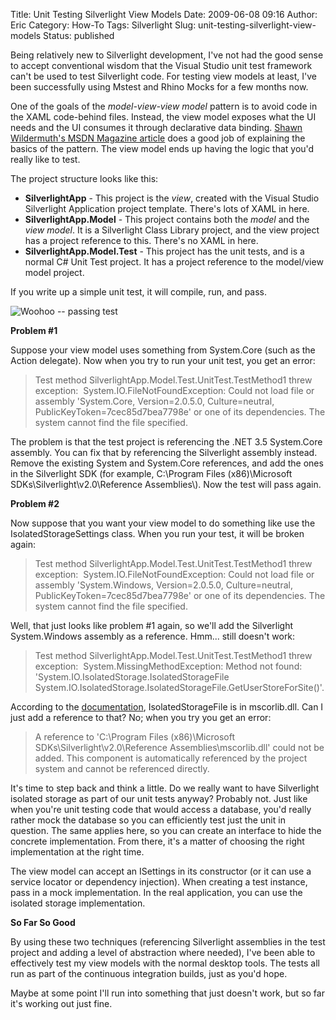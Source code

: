 Title: Unit Testing Silverlight View Models
Date: 2009-06-08 09:16
Author: Eric
Category: How-To
Tags: Silverlight
Slug: unit-testing-silverlight-view-models
Status: published

Being relatively new to Silverlight development, I've not had the good
sense to accept conventional wisdom that the Visual Studio unit test
framework can't be used to test Silverlight code. For testing view
models at least, I've been successfully using Mstest and Rhino Mocks for
a few months now.

<!--more-->

One of the goals of the *model-view-view model* pattern is to avoid code
in the XAML code-behind files. Instead, the view model exposes what the
UI needs and the UI consumes it through declarative data binding. [Shawn
Wildermuth's MSDN Magazine
article](http://msdn.microsoft.com/en-us/magazine/dd458800.aspx) does a
good job of explaining the basics of the pattern. The view model ends up
having the logic that you'd really like to test.

The project structure looks like this:

-   **SilverlightApp** - This project is the *view*, created with the
    Visual Studio Silverlight Application project template. There's lots
    of XAML in here.
-   **SilverlightApp.Model** - This project contains both the *model*
    and the *view model*. It is a Silverlight Class Library project, and
    the view project has a project reference to this. There's no XAML
    in here.
-   **SilverlightApp.Model.Test** - This project has the unit tests, and
    is a normal C\# Unit Test project. It has a project reference to the
    model/view model project.

If you write up a simple unit test, it will compile, run, and pass.

![Woohoo -- passing test]({filename}/images/test-passed.jpg)

**Problem \#1**

Suppose your view model uses something from System.Core (such as the
Action delegate). Now when you try to run your unit test, you get an
error:

> Test method SilverlightApp.Model.Test.UnitTest.TestMethod1 threw
> exception:  System.IO.FileNotFoundException: Could not load file or
> assembly 'System.Core, Version=2.0.5.0, Culture=neutral,
> PublicKeyToken=7cec85d7bea7798e' or one of its dependencies. The
> system cannot find the file specified.

The problem is that the test project is referencing the .NET 3.5
System.Core assembly. You can fix that by referencing the Silverlight
assembly instead. Remove the existing System and System.Core references,
and add the ones in the Silverlight SDK (for example, C:\\Program Files
(x86)\\Microsoft SDKs\\Silverlight\\v2.0\\Reference Assemblies\\). Now
the test will pass again.

**Problem \#2**

Now suppose that you want your view model to do something like use the
IsolatedStorageSettings class. When you run your test, it will be broken
again:

> Test method SilverlightApp.Model.Test.UnitTest.TestMethod1 threw
> exception:  System.IO.FileNotFoundException: Could not load file or
> assembly 'System.Windows, Version=2.0.5.0, Culture=neutral,
> PublicKeyToken=7cec85d7bea7798e' or one of its dependencies. The
> system cannot find the file specified.

Well, that just looks like problem \#1 again, so we'll add the
Silverlight System.Windows assembly as a reference. Hmm... still doesn't
work:

> Test method SilverlightApp.Model.Test.UnitTest.TestMethod1 threw
> exception:  System.MissingMethodException: Method not found:
> 'System.IO.IsolatedStorage.IsolatedStorageFile
> System.IO.IsolatedStorage.IsolatedStorageFile.GetUserStoreForSite()'.

According to the
[documentation](http://msdn.microsoft.com/en-us/library/system.io.isolatedstorage.isolatedstoragefile(VS.95).aspx),
IsolatedStorageFile is in mscorlib.dll. Can I just add a reference to
that? No; when you try you get an error:

> A reference to 'C:\\Program Files (x86)\\Microsoft
> SDKs\\Silverlight\\v2.0\\Reference Assemblies\\mscorlib.dll' could not
> be added. This component is automatically referenced by the project
> system and cannot be referenced directly.

It's time to step back and think a little. Do we really want to have
Silverlight isolated storage as part of our unit tests anyway? Probably
not. Just like when you're unit testing code that would access a
database, you'd really rather mock the database so you can efficiently
test just the unit in question. The same applies here, so you can create
an interface to hide the concrete implementation. From there, it's a
matter of choosing the right implementation at the right time.

The view model can accept an ISettings in its constructor (or it can use
a service locator or dependency injection). When creating a test
instance, pass in a mock implementation. In the real application, you
can use the isolated storage implementation.

**So Far So Good**

By using these two techniques (referencing Silverlight assemblies in the
test project and adding a level of abstraction where needed), I've been
able to effectively test my view models with the normal desktop tools.
The tests all run as part of the continuous integration builds, just as
you'd hope.

Maybe at some point I'll run into something that just doesn't work, but
so far it's working out just fine.
